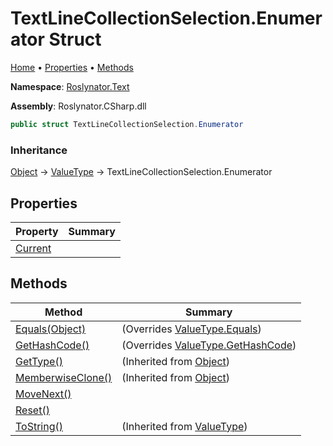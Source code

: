# TextLineCollectionSelection\.Enumerator Struct <a name="_Top"></a>

[Home](../../../../README.md) &#x2022; [Properties](#properties) &#x2022; [Methods](#methods)

**Namespace**: [Roslynator.Text](../../README.md#_Top)

**Assembly**: Roslynator\.CSharp\.dll

```csharp
public struct TextLineCollectionSelection.Enumerator
```

### Inheritance

[Object](https://docs.microsoft.com/en-us/dotnet/api/system.object) &#x2192; [ValueType](https://docs.microsoft.com/en-us/dotnet/api/system.valuetype) &#x2192; TextLineCollectionSelection\.Enumerator

## Properties

| Property | Summary |
| -------- | ------- |
| [Current](Current/README.md#_Top) | |

## Methods

| Method | Summary |
| ------ | ------- |
| [Equals(Object)](Equals/README.md#_Top) |  \(Overrides [ValueType.Equals](https://docs.microsoft.com/en-us/dotnet/api/system.valuetype.equals)\) |
| [GetHashCode()](GetHashCode/README.md#_Top) |  \(Overrides [ValueType.GetHashCode](https://docs.microsoft.com/en-us/dotnet/api/system.valuetype.gethashcode)\) |
| [GetType()](https://docs.microsoft.com/en-us/dotnet/api/system.object.gettype) |  \(Inherited from [Object](https://docs.microsoft.com/en-us/dotnet/api/system.object)\) |
| [MemberwiseClone()](https://docs.microsoft.com/en-us/dotnet/api/system.object.memberwiseclone) |  \(Inherited from [Object](https://docs.microsoft.com/en-us/dotnet/api/system.object)\) |
| [MoveNext()](MoveNext/README.md#_Top) | |
| [Reset()](Reset/README.md#_Top) | |
| [ToString()](https://docs.microsoft.com/en-us/dotnet/api/system.valuetype.tostring) |  \(Inherited from [ValueType](https://docs.microsoft.com/en-us/dotnet/api/system.valuetype)\) |

